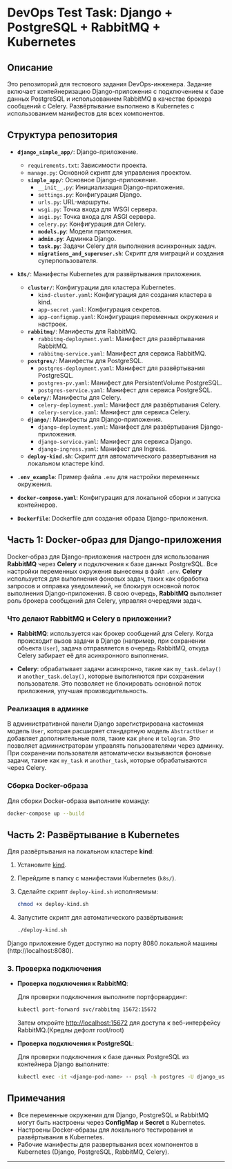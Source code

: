 # DevOps Test Task: Django + PostgreSQL + RabbitMQ + Kubernetes

## Описание

Это репозиторий для тестового задания DevOps-инженера. Задание включает контейнеризацию Django-приложения с подключением к базе данных PostgreSQL и использованием RabbitMQ в качестве брокера сообщений с Celery. Развёртывание выполнено в Kubernetes с использованием манифестов для всех компонентов.

## Структура репозитория

- **`django_simple_app/`**: Django-приложение.
  - `requirements.txt`: Зависимости проекта.
  - `manage.py`: Основной скрипт для управления проектом.
  - **`simple_app/`**: Основное Django-приложение.
    - `__init__.py`: Инициализация Django-приложения.
    - `settings.py`: Конфигурация Django.
    - `urls.py`: URL-маршруты.
    - `wsgi.py`: Точка входа для WSGI сервера.
    - `asgi.py`: Точка входа для ASGI сервера.
    - `celery.py`: Конфигурация для Celery.
    - **`models.py`**: Модели приложения.
    - **`admin.py`**: Админка Django.
    - **`task.py`**: Задачи Celery для выполнения асинхронных задач.
    - **`migrations_and_superuser.sh`**: Скрипт для миграций и создания суперпользователя.

- **`k8s/`**: Манифесты Kubernetes для развёртывания приложения.
  - **`cluster/`**: Конфигурации для кластера Kubernetes.
    - `kind-cluster.yaml`: Конфигурация для создания кластера в kind.
    - `app-secret.yaml`: Конфигурация секретов.
    - `app-configmap.yaml`: Конфигурация переменных окружения и настроек.
  - **`rabbitmq/`**: Манифесты для RabbitMQ.
    - `rabbitmq-deployment.yaml`: Манифест для развёртывания RabbitMQ.
    - `rabbitmq-service.yaml`: Манифест для сервиса RabbitMQ.
  - **`postgres/`**: Манифесты для PostgreSQL.
    - `postgres-deployment.yaml`: Манифест для развёртывания PostgreSQL.
    - `postgres-pv.yaml`: Манифест для PersistentVolume PostgreSQL.
    - `postgres-service.yaml`: Манифест для сервиса PostgreSQL.
  - **`celery/`**: Манифесты для Celery.
    - `celery-deployment.yaml`: Манифест для развёртывания Celery.
    - `celery-service.yaml`: Манифест для сервиса Celery.
  - **`django/`**: Манифесты для Django-приложения.
    - `django-deployment.yaml`: Манифест для развёртывания Django-приложения.
    - `django-service.yaml`: Манифест для сервиса Django.
    - `django-ingress.yaml`: Манифест для Ingress.
  - **`deploy-kind.sh`**: Скрипт для автоматического развертывания на локальном кластере kind.

- **`.env_example`**: Пример файла `.env` для настройки переменных окружения.
- **`docker-compose.yaml`**: Конфигурация для локальной сборки и запуска контейнеров.
- **`Dockerfile`**: Dockerfile для создания образа Django-приложения.

## Часть 1: Docker-образ для Django-приложения

Docker-образ для Django-приложения настроен для использования **RabbitMQ** через **Celery** и подключения к базе данных PostgreSQL. Все настройки переменных окружения вынесены в файл `.env`. **Celery** используется для выполнения фоновых задач, таких как обработка запросов и отправка уведомлений, не блокируя основной поток выполнения Django-приложения. В свою очередь, **RabbitMQ** выполняет роль брокера сообщений для Celery, управляя очередями задач.

### Что делают RabbitMQ и Celery в приложении?

- **RabbitMQ**: используется как брокер сообщений для Celery. Когда происходит вызов задачи в Django (например, при сохранении объекта `User`), задача отправляется в очередь RabbitMQ, откуда Celery забирает её для асинхронного выполнения.
  
- **Celery**: обрабатывает задачи асинхронно, такие как `my_task.delay()` и `another_task.delay()`, которые выполняются при сохранении пользователя. Это позволяет не блокировать основной поток приложения, улучшая производительность.

### Реализация в админке

В административной панели Django зарегистрирована кастомная модель `User`, которая расширяет стандартную модель `AbstractUser` и добавляет дополнительные поля, такие как `phone` и `telegram`. Это позволяет администраторам управлять пользователями через админку. При сохранении пользователя автоматически вызываются фоновые задачи, такие как `my_task` и `another_task`, которые обрабатываются через Celery.

### Сборка Docker-образа

Для сборки Docker-образа выполните команду:

```bash
docker-compose up --build
```

## Часть 2: Развёртывание в Kubernetes

Для развёртывания на локальном кластере **kind**:
  1. Установите [kind](https://kind.sigs.k8s.io/docs/user/quick-start/#installation).
  2. Перейдите в папку с манифестами Kubernetes (`k8s/`).
  3. Сделайте скрипт `deploy-kind.sh` исполняемым:

     ```bash
     chmod +x deploy-kind.sh
     ```

  4. Запустите скрипт для автоматического развёртывания:

     ```bash
     ./deploy-kind.sh
     ```
  Django приложение будет доступно на порту 8080 локальной машины (http://localhost:8080).
### 3. Проверка подключения

- **Проверка подключения к RabbitMQ**:

  Для проверки подключения выполните портфорвардинг:

  ```bash
  kubectl port-forward svc/rabbitmq 15672:15672
  ```

  Затем откройте [http://localhost:15672](http://localhost:15672) для доступа к веб-интерфейсу RabbitMQ.(Кредлы дефолт root/root)

- **Проверка подключения к PostgreSQL**:

  Для проверки подключения к базе данных PostgreSQL из контейнера Django выполните:

  ```bash
  kubectl exec -it <django-pod-name> -- psql -h postgres -U django_user -d django_db
  ```

## Примечания

- Все переменные окружения для Django, PostgreSQL и RabbitMQ могут быть настроены через **ConfigMap** и **Secret** в Kubernetes.
- Настроены Docker-образы для локального тестирования и развёртывания в Kubernetes.
- Рабочие манифесты для развертывания всех компонентов в Kubernetes (Django, PostgreSQL, RabbitMQ, Celery).

---
